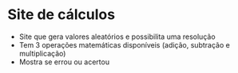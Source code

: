 # Site de cálculos
- Site que gera valores aleatórios e possibilita uma resolução
- Tem 3 operações matemáticas disponíveis (adição, subtração e multiplicação)
- Mostra se errou ou acertou
